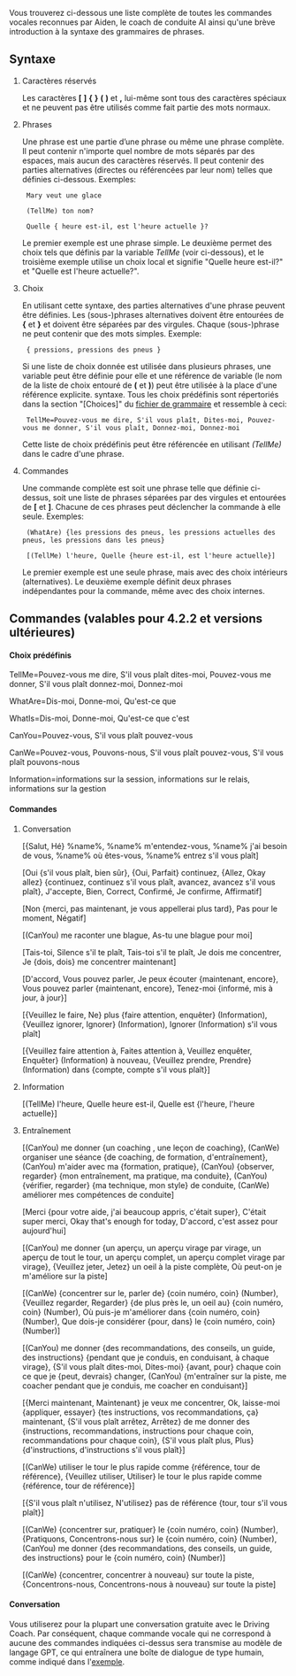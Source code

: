 Vous trouverez ci-dessous une liste complète de toutes les commandes vocales reconnues par Aiden, le coach de conduite AI ainsi qu'une brève introduction à la syntaxe des grammaires de phrases.

## Syntaxe

1. Caractères réservés

   Les caractères **[** **]** **{** **}** **(** **)** et **,** lui-même sont tous des caractères spéciaux et ne peuvent pas être utilisés comme fait partie des mots normaux.
   
2. Phrases

   Une phrase est une partie d’une phrase ou même une phrase complète. Il peut contenir n'importe quel nombre de mots séparés par des espaces, mais aucun des caractères réservés. Il peut contenir des parties alternatives (directes ou référencées par leur nom) telles que définies ci-dessous. Exemples:
   
		Mary veut une glace

		(TellMe) ton nom?
		
		Quelle { heure est-il, est l'heure actuelle }?
		
   Le premier exemple est une phrase simple. Le deuxième permet des choix tels que définis par la variable *TellMe* (voir ci-dessous), et le troisième exemple utilise un choix local et signifie "Quelle heure est-il?" et "Quelle est l'heure actuelle?".


3. Choix

   En utilisant cette syntaxe, des parties alternatives d'une phrase peuvent être définies. Les (sous-)phrases alternatives doivent être entourées de **{** et **}** et doivent être séparées par des virgules. Chaque (sous-)phrase ne peut contenir que des mots simples. Exemple:
   
		{ pressions, pressions des pneus }

   Si une liste de choix donnée est utilisée dans plusieurs phrases, une variable peut être définie pour elle et une référence de variable (le nom de la liste de choix entouré de **(** et **)**) peut être utilisée à la place d'une référence explicite. syntaxe. Tous les choix prédéfinis sont répertoriés dans la section "[Choices]" du [fichier de grammaire](https://github.com/SeriousOldMan/Simulator-Controller/blob/main/Sources/Assistants/Grammars/Race%20Engineer.grammars.fr) et ressemble à ceci:

		TellMe=Pouvez-vous me dire, S'il vous plaît, Dites-moi, Pouvez-vous me donner, S'il vous plaît, Donnez-moi, Donnez-moi

   Cette liste de choix prédéfinis peut être référencée en utilisant *(TellMe)* dans le cadre d'une phrase.

4. Commandes

   Une commande complète est soit une phrase telle que définie ci-dessus, soit une liste de phrases séparées par des virgules et entourées de **[** et **]**. Chacune de ces phrases peut déclencher la commande à elle seule. Exemples:

		(WhatAre) {les pressions des pneus, les pressions actuelles des pneus, les pressions dans les pneus}
		
		[(TellMe) l'heure, Quelle {heure est-il, est l'heure actuelle}]

   Le premier exemple est une seule phrase, mais avec des choix intérieurs (alternatives). Le deuxième exemple définit deux phrases indépendantes pour la commande, même avec des choix internes.

## Commandes (valables pour 4.2.2 et versions ultérieures)

#### Choix prédéfinis

TellMe=Pouvez-vous me dire, S'il vous plaît dites-moi, Pouvez-vous me donner, S'il vous plaît donnez-moi, Donnez-moi

WhatAre=Dis-moi, Donne-moi, Qu'est-ce que

WhatIs=Dis-moi, Donne-moi, Qu'est-ce que c'est

CanYou=Pouvez-vous, S'il vous plaît pouvez-vous

CanWe=Pouvez-vous, Pouvons-nous, S'il vous plaît pouvez-vous, S'il vous plaît pouvons-nous

Information=informations sur la session, informations sur le relais, informations sur la gestion

#### Commandes

1.  Conversation

	[{Salut, Hé} %name%, %name% m'entendez-vous, %name% j'ai besoin de vous, %name% où êtes-vous, %name% entrez s'il vous plaît]

	[Oui {s'il vous plaît, bien sûr}, {Oui, Parfait} continuez, {Allez, Okay allez} {continuez, continuez s'il vous plaît, avancez, avancez s'il vous plaît}, J'accepte, Bien, Correct, Confirmé, Je confirme, Affirmatif]

	[Non {merci, pas maintenant, je vous appellerai plus tard}, Pas pour le moment, Négatif]

	[(CanYou) me raconter une blague, As-tu une blague pour moi]

	[Tais-toi, Silence s'il te plaît, Tais-toi s'il te plaît, Je dois me concentrer, Je {dois, dois} me concentrer maintenant]

	[D'accord, Vous pouvez parler, Je peux écouter {maintenant, encore}, Vous pouvez parler {maintenant, encore}, Tenez-moi {informé, mis à jour, à jour}]

	[{Veuillez le faire, Ne} plus {faire attention, enquêter} (Information), {Veuillez ignorer, Ignorer} (Information), Ignorer (Information) s'il vous plaît]

	[{Veuillez faire attention à, Faites attention à, Veuillez enquêter, Enquêter} (Information) à nouveau, {Veuillez prendre, Prendre} (Information) dans {compte, compte s'il vous plaît}]

2.  Information

	[(TellMe) l'heure, Quelle heure est-il, Quelle est {l'heure, l'heure actuelle}]

3.  Entraînement

	[(CanYou) me donner {un coaching , une leçon de coaching}, (CanWe) organiser une séance {de coaching, de formation, d'entraînement}, (CanYou) m'aider avec ma {formation, pratique}, (CanYou) {observer, regarder} {mon entraînement, ma pratique, ma conduite}, (CanYou) {vérifier, regarder} {ma technique, mon style} de conduite, (CanWe) améliorer mes compétences de conduite]

	[Merci {pour votre aide, j'ai beaucoup appris, c'était super}, C'était super merci, Okay that's enough for today, D'accord, c'est assez pour aujourd'hui]

	[(CanYou) me donner {un aperçu, un aperçu virage par virage, un aperçu de tout le tour, un aperçu complet, un aperçu complet virage par virage}, {Veuillez jeter, Jetez} un oeil à la piste complète, Où peut-on je m'améliore sur la piste]

	[(CanWe) {concentrer sur le, parler de} {coin numéro, coin} (Number), {Veuillez regarder, Regarder} {de plus près le, un oeil au} {coin numéro, coin} (Number), Où puis-je m'améliorer dans {coin numéro, coin} (Number), Que dois-je considérer {pour, dans} le {coin numéro, coin} (Number)]

	[(CanYou) me donner {des recommandations, des conseils, un guide, des instructions} {pendant que je conduis, en conduisant, à chaque virage}, {S'il vous plaît dites-moi, Dites-moi} {avant, pour} chaque coin ce que je {peut, devrais} changer, (CanYou) {m'entraîner sur la piste, me coacher pendant que je conduis, me coacher en conduisant}]
	
	[{Merci maintenant, Maintenant} je veux me concentrer, Ok, laisse-moi {appliquer, essayer} {tes instructions, vos recommandations, ça} maintenant, {S'il vous plaît arrêtez, Arrêtez} de me donner des {instructions, recommandations, instructions pour chaque coin, recommandations pour chaque coin}, {S'il vous plaît plus, Plus} {d'instructions, d'instructions s'il vous plaît}]

	[(CanWe) utiliser le tour le plus rapide comme {référence, tour de référence}, {Veuillez utiliser, Utiliser} le tour le plus rapide comme {référence, tour de référence}]

	[{S'il vous plaît n'utilisez, N'utilisez} pas de référence {tour, tour s'il vous plaît}]
	
	[(CanWe) {concentrer sur, pratiquer} le {coin numéro, coin} (Number), {Pratiquons, Concentrons-nous sur} le {coin numéro, coin} (Number), (CanYou) me donner {des recommandations, des conseils, un guide, des instructions} pour le {coin numéro, coin} (Number)]
	
	[(CanWe) {concentrer, concentrer à nouveau} sur toute la piste, {Concentrons-nous, Concentrons-nous à nouveau} sur toute la piste]

#### Conversation

Vous utiliserez pour la plupart une conversation gratuite avec le Driving Coach. Par conséquent, chaque commande vocale qui ne correspond à aucune des commandes indiquées ci-dessus sera transmise au modèle de langage GPT, ce qui entraînera une boîte de dialogue de type humain, comme indiqué dans l'[exemple](https://github.com/SeriousOldMan/Simulator-Controller/wiki/AI-Driving-Coach#a-typical-dialog).